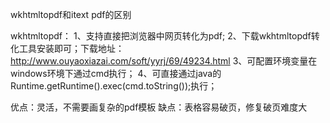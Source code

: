 wkhtmltopdf和itext pdf的区别

wkhtmltopdf：
1、支持直接把浏览器中网页转化为pdf;
2、下载wkhtmltopdf转化工具安装即可；下载地址：http://www.ouyaoxiazai.com/soft/yyrj/69/49234.html
3、可配置环境变量在windows环境下通过cmd执行；
4、可直接通过java的Runtime.getRuntime().exec(cmd.toString());执行；

优点：灵活，不需要画复杂的pdf模板
缺点：表格容易破页，修复破页难度大



